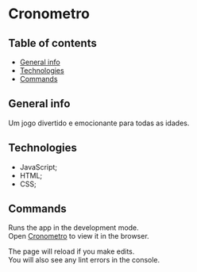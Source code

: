 # Cronometro
## Table of contents
* [General info](#general-info)
* [Technologies](#technologies)
* [Commands](#commands)

## General info
Um jogo divertido e emocionante para todas as idades.

## Technologies
* JavaScript;
* HTML;
* CSS;

## Commands

Runs the app in the development mode.<br />
Open [Cronometro](https://kerlleyp.github.io/Cronometro/) to view it in the browser.

The page will reload if you make edits.<br />
You will also see any lint errors in the console.
